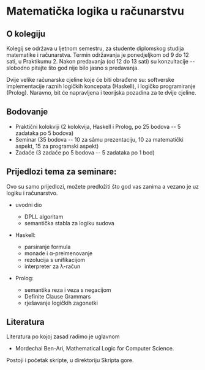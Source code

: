 # Matematička logika u računarstvu

## O kolegiju

Kolegij se održava u ljetnom semestru,
za studente diplomskog studija matematike i računarstva.
Termin održavanja je ponedjeljkom od 9 do 12 sati, u Praktikumu 2.
Nakon predavanja (od 12 do 13 sati) su konzultacije -- slobodno
pitajte što god nije bilo jasno s predavanja.

Dvije velike računarske cjeline koje će biti obrađene su:
softverske implementacije raznih logičkih koncepata (Haskell),
i logičko programiranje (Prolog).
Naravno, bit će napravljena i teorijska pozadina za te dvije cjeline.

## Bodovanje

* Praktični kolokviji
   (2 kolokvija, Haskell i Prolog, po 25 bodova -- 5 zadataka po 5 bodova)
* Seminar (35 bodova -- 10 za sâmu prezentaciju, 10 za matematički aspekt,
   15 za programski aspekt)
* Zadaće (3 zadaće po 5 bodova -- 5 zadataka po 1 bod)

## Prijedlozi tema za seminare:

Ovo su samo prijedlozi, možete predložiti što god vas zanima a vezano je
uz logiku i računarstvo.

* uvodni dio
    * DPLL algoritam
    * semantička stabla za logiku sudova

* Haskell:
    * parsiranje formula
    * monade i α-preimenovanje
    * rezolucija s unifikacijom
    * interpreter za λ-račun

* Prolog:
    * semantika reza i veza s negacijom
    * Definite Clause Grammars
    * rješavanje logičkih zagonetki

## Literatura

Literatura po kojoj zasad radimo je uglavnom
* Mordechai Ben-Ari, Mathematical Logic for Computer Science.

Postoji i početak skripte, u direktoriju Skripta gore.
